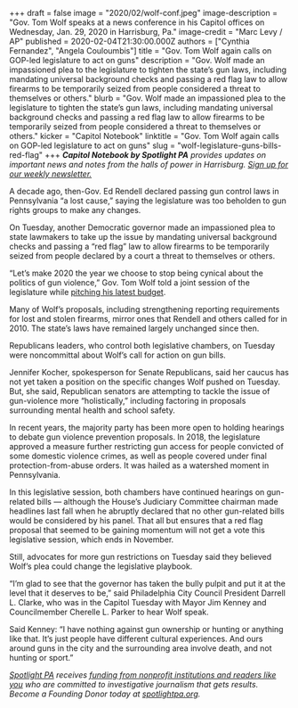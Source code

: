 +++
draft = false
image = "2020/02/wolf-conf.jpeg"
image-description = "Gov. Tom Wolf speaks at a news conference in his Capitol offices on Wednesday, Jan. 29, 2020 in Harrisburg, Pa."
image-credit = "Marc Levy / AP"
published = 2020-02-04T21:30:00.000Z
authors = ["Cynthia Fernandez", "Angela Couloumbis"]
title = "Gov. Tom Wolf again calls on GOP-led legislature to act on guns"
description = "Gov. Wolf made an impassioned plea to the legislature to tighten the state’s gun laws, including mandating universal background checks and passing a red flag law to allow firearms to be temporarily seized from people considered a threat to themselves or others."
blurb = "Gov. Wolf made an impassioned plea to the legislature to tighten the state’s gun laws, including mandating universal background checks and passing a red flag law to allow firearms to be temporarily seized from people considered a threat to themselves or others."
kicker = "Capitol Notebook"
linktitle = "Gov. Tom Wolf again calls on GOP-led legislature to act on guns"
slug = "wolf-legislature-guns-bills-red-flag"
+++
***Capitol Notebook by Spotlight PA** provides updates on important news and notes from the halls of power in Harrisburg. [Sign up for our weekly newsletter.](https://www.spotlightpa.org/newsletters)*

A decade ago, then-Gov. Ed Rendell declared passing gun control laws in Pennsylvania “a lost cause,” saying the legislature was too beholden to gun rights groups to make any changes.

On Tuesday, another Democratic governor made an impassioned plea to state lawmakers to take up the issue by mandating universal background checks and passing a “red flag” law to allow firearms to be temporarily seized from people declared by a court a threat to themselves or others.

“Let’s make 2020 the year we choose to stop being cynical about the politics of gun violence,” Gov. Tom Wolf told a joint session of the legislature while <a href="https://www.inquirer.com/politics/pennsylvania/spl/pennsylvania-governor-tom-wolf-budget-address-20200204.html" >pitching his latest budget</a>.

Many of Wolf’s proposals, including strengthening reporting requirements for lost and stolen firearms, mirror ones that Rendell and others called for in 2010. The state’s laws have remained largely unchanged since then.

Republicans leaders, who control both legislative chambers, on Tuesday were noncommittal about Wolf’s call for action on gun bills.

<script src="https://www.spotlightpa.org/embed.js" async></script><div data-spl-embed-version="1" data-spl-src="https://www.spotlightpa.org/embeds/newsletter/"></div>

Jennifer Kocher, spokesperson for Senate Republicans, said her caucus has not yet taken a position on the specific changes Wolf pushed on Tuesday. But, she said, Republican senators are attempting to tackle the issue of gun-violence more “holistically,” including factoring in proposals surrounding mental health and school safety.

In recent years, the majority party has been more open to holding hearings to debate gun violence prevention proposals. In 2018, the legislature approved a measure further restricting gun access for people convicted of some domestic violence crimes, as well as people covered under final protection-from-abuse orders. It was hailed as a watershed moment in Pennsylvania.

In this legislative session, both chambers have continued hearings on gun-related bills — although the House’s Judiciary Committee chairman made headlines last fall when he abruptly declared that no other gun-related bills would be considered by his panel. That all but ensures that a red flag proposal that seemed to be gaining momentum will not get a vote this legislative session, which ends in November.

Still, advocates for more gun restrictions on Tuesday said they believed Wolf’s plea could change the legislative playbook.

“I’m glad to see that the governor has taken the bully pulpit and put it at the level that it deserves to be,” said Philadelphia City Council President Darrell L. Clarke, who was in the Capitol Tuesday with Mayor Jim Kenney and Councilmember Cherelle L. Parker to hear Wolf speak.

Said Kenney: “I have nothing against gun ownership or hunting or anything like that. It’s just people have different cultural experiences. And ours around guns in the city and the surrounding area involve death, and not hunting or sport.”

<a href="https://www.spotlightpa.org/"><i>Spotlight PA</i></a><i> receives </i><a href="https://www.spotlightpa.org/support"><i>funding from nonprofit institutions and readers like you</i></a><i> who are committed to investigative journalism that gets results. Become a Founding Donor today at </i><a href="https://www.spotlightpa.org/"><i>spotlightpa.org</i></a><i>.</i>
